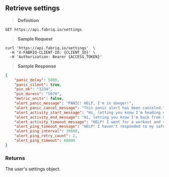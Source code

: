 ## Retrieve settings

> **Definition**

```text
GET https://api.fabriq.io/settings
```

> **Sample Request**

```shell
curl 'https://api.fabriq.io/settings'  \
  -H 'X-FABRIQ-CLIENT-ID: {CLIENT_ID}' \
  -H 'Authorization: Bearer {ACCESS_TOKEN}'
```

> **Sample Response**

```json
{
    "panic_delay": 5000,
    "panic_silent": true,
    "pin_ok": "1234",
    "pin_duress": "5678",
    "metric_units": false,
    "alert_panic_message": "PANIC! HELP, I'm in danger!",
    "alert_panic_cancel_message": "This panic alert has been canceled.",
    "alert_activity_start_message": "Hi, letting you know I'm heading out for my workout.",
    "alert_activity_end_message": "Hi, letting you know I'm back from my workout.",
    "alert_activity_timeout_message": "HELP! I went for a workout and should've been back by now!",
    "alert_ping_timeout_message": "HELP! I haven't responded to my safety check-in message!",
    "alert_ping_interval": 30000,
    "alert_ping_retry_count": 2,
    "alert_ping_timeout": 60000
}
```

### Returns
The user's settings object.
